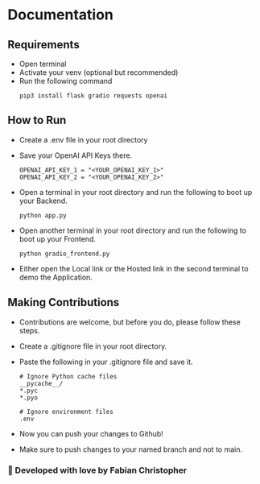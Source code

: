 # Documentation

## Requirements
- Open terminal 
- Activate your venv (optional but recommended)
- Run the following command
    ```
    pip3 install flask gradio requests openai
    ```

## How to Run
- Create a .env file in your root directory
- Save your OpenAI API Keys there. 

    ```
    OPENAI_API_KEY_1 = "<YOUR_OPENAI_KEY_1>"
    OPENAI_API_KEY_2 = "<YOUR_OPENAI_KEY_2>" 
    ```

- Open a terminal in your root directory and run the following to boot up your Backend.

    ```
    python app.py
    ```
- Open another terminal in your root directory and run the following to boot up your Frontend.

    ```
    python gradio_frontend.py
    ```
      
- Either open the Local link or the Hosted link in the second terminal to demo the Application.

## Making Contributions
- Contributions are welcome, but before you do, please follow these steps.
- Create a .gitignore file in your root directory.
- Paste the following in your .gitignore file and save it.

    ```
    # Ignore Python cache files
    __pycache__/
    *.pyc
    *.pyo

    # Ignore environment files
    .env
    ```
- Now you can push your changes to Github!
- Make sure to push changes to your named branch and not to main.

### 💖 Developed with love by Fabian Christopher
